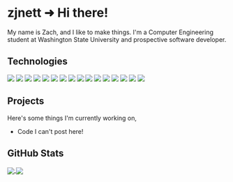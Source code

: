 # zjnett ➜ Hi there!

My name is Zach, and I like to make things. I'm a Computer Engineering student at Washington State University and prospective software developer.

## Technologies

![](https://img.shields.io/badge/OS-macOS-informational?style=flat&logo=apple&logoColor=white&color=37dbc5)
![](https://img.shields.io/badge/Editor-VSCode-informational?style=flat&logo=visual-studio-code&logoColor=white&color=37dbc5)
![](https://img.shields.io/badge/Editor-vim-informational?style=flat&logo=vim&logoColor=white&color=37dbc5)
![](https://img.shields.io/badge/Code-C/C++-informational?style=flat&logo=C&logoColor=white&color=37dbc5)
![](https://img.shields.io/badge/Code-Python-informational?style=flat&logo=python&logoColor=white&color=37dbc5)
![](https://img.shields.io/badge/Code-Assembly-informational?style=flat&logo=chip&logoColor=white&color=37dbc5)
![](https://img.shields.io/badge/Code-C%23-informational?style=flat&logo=c-sharp&logoColor=white&color=37dbc5)
![](https://img.shields.io/badge/Code-Java-informational?style=flat&logo=java&logoColor=white&color=37dbc5)
![](https://img.shields.io/badge/Shell-zsh-informational?style=flat&logo=gnu-bash&logoColor=white&color=37dbc5)
![](https://img.shields.io/badge/Tool-MySQL-informational?style=flat&logo=MySQL&logoColor=white&color=37dbc5)
![](https://img.shields.io/badge/Tool-Flask-informational?style=flat&logo=flask&logoColor=white&color=37dbc5)
![](https://img.shields.io/badge/Tool-Docker-informational?style=flat&logo=docker&logoColor=white&color=37dbc5)
![](https://img.shields.io/badge/Tool-Unity-informational?style=flat&logo=unity&logoColor=white&color=37dbc5)
![](https://img.shields.io/badge/Tool-Godot-informational?style=flat&logo=godot-engine&logoColor=white&color=37dbc5)
![](https://img.shields.io/badge/Cloud-AWS-informational?style=flat&logo=amazon-aws&logoColor=white&color=37dbc5)
![](https://img.shields.io/badge/Cloud-DigitalOcean-informational?style=flat&logo=digitalocean&logoColor=white&color=37dbc5)


## Projects

Here's some things I'm currently working on,
* Code I can't post here!

## GitHub Stats

<a href="">
  <img align="center" src="https://github-readme-stats.vercel.app/api?username=zjnett&show_icons=true&theme=dracula"/>
</a>

<a href="">
  <img align="center" src="https://github-readme-stats.vercel.app/api/top-langs/?username=zjnett&show_icons=true&theme=dracula"/>
</a>

<!-- Inspiration goes to https://github.com/MartinHeinz/MartinHeinz/blob/master/README.md--->
